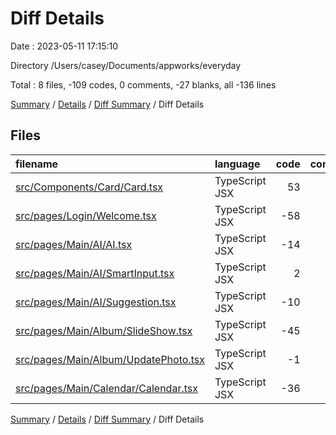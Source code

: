# Diff Details

Date : 2023-05-11 17:15:10

Directory /Users/casey/Documents/appworks/everyday

Total : 8 files,  -109 codes, 0 comments, -27 blanks, all -136 lines

[Summary](results.md) / [Details](details.md) / [Diff Summary](diff.md) / Diff Details

## Files
| filename | language | code | comment | blank | total |
| :--- | :--- | ---: | ---: | ---: | ---: |
| [src/Components/Card/Card.tsx](/src/Components/Card/Card.tsx) | TypeScript JSX | 53 | 0 | 6 | 59 |
| [src/pages/Login/Welcome.tsx](/src/pages/Login/Welcome.tsx) | TypeScript JSX | -58 | 0 | -9 | -67 |
| [src/pages/Main/AI/AI.tsx](/src/pages/Main/AI/AI.tsx) | TypeScript JSX | -14 | 0 | -1 | -15 |
| [src/pages/Main/AI/SmartInput.tsx](/src/pages/Main/AI/SmartInput.tsx) | TypeScript JSX | 2 | 0 | 1 | 3 |
| [src/pages/Main/AI/Suggestion.tsx](/src/pages/Main/AI/Suggestion.tsx) | TypeScript JSX | -10 | 0 | -10 | -20 |
| [src/pages/Main/Album/SlideShow.tsx](/src/pages/Main/Album/SlideShow.tsx) | TypeScript JSX | -45 | 0 | -7 | -52 |
| [src/pages/Main/Album/UpdatePhoto.tsx](/src/pages/Main/Album/UpdatePhoto.tsx) | TypeScript JSX | -1 | 0 | 0 | -1 |
| [src/pages/Main/Calendar/Calendar.tsx](/src/pages/Main/Calendar/Calendar.tsx) | TypeScript JSX | -36 | 0 | -7 | -43 |

[Summary](results.md) / [Details](details.md) / [Diff Summary](diff.md) / Diff Details